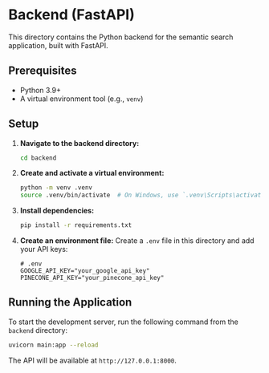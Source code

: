 # Backend (FastAPI)
This directory contains the Python backend for the semantic search application, built with FastAPI.

## Prerequisites
*   Python 3.9+
*   A virtual environment tool (e.g., `venv`)

## Setup
1.  **Navigate to the backend directory:**
    ```bash
    cd backend
    ```
2.  **Create and activate a virtual environment:**
    ```bash
    python -m venv .venv
    source .venv/bin/activate  # On Windows, use `.venv\Scripts\activate`
    ```
3.  **Install dependencies:**
    ```bash
    pip install -r requirements.txt
    ```
4.  **Create an environment file:**
    Create a `.env` file in this directory and add your API keys:
    ```env
    # .env
    GOOGLE_API_KEY="your_google_api_key"
    PINECONE_API_KEY="your_pinecone_api_key"
    ```

## Running the Application
To start the development server, run the following command from the `backend` directory:

```bash
uvicorn main:app --reload
```

The API will be available at `http://127.0.0.1:8000`.